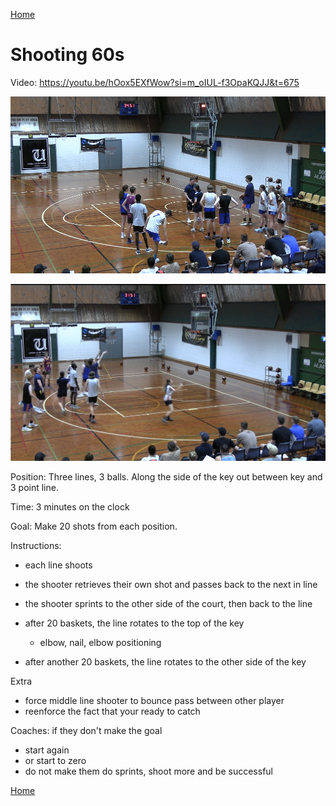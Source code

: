 [Home](./shooting.md)
# Shooting 60s
Video: https://youtu.be/hOox5EXfWow?si=m_oIUL-f3OpaKQJJ&t=675

![60](images/60.png)

![60-2](images/60-2.png)

Position: Three lines, 3 balls. Along the side of the key out between key and 3 point line.

Time: 3 minutes on the clock

Goal: Make 20 shots from each position.

Instructions: 
- each line shoots
- the shooter retrieves their own shot and passes back to the next in line
- the shooter sprints to the other side of the court, then back to the line


- after 20 baskets, the line rotates to the top of the key
  - elbow, nail, elbow positioning
- after another 20 baskets, the line rotates to the other side of the key


Extra
- force middle line shooter to bounce pass between other player
- reenforce the fact that your ready to catch


Coaches: if they don't make the goal
- start again
- or start to zero
- do not make them do sprints, shoot more and be successful

[Home](./shooting.md)